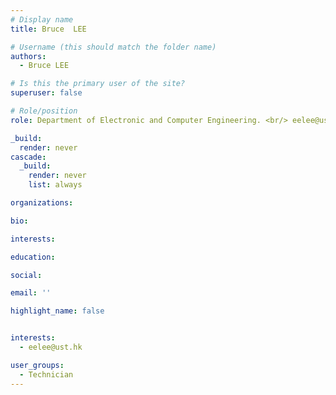 ```yaml
---
# Display name
title: Bruce  LEE

# Username (this should match the folder name)
authors:
  - Bruce LEE

# Is this the primary user of the site?
superuser: false

# Role/position
role: Department of Electronic and Computer Engineering. <br/> eelee@ust.hk

_build:
  render: never
cascade:
  _build:
    render: never
    list: always

organizations:

bio:

interests:

education:

social:

email: ''

highlight_name: false


interests:
  - eelee@ust.hk

user_groups:
  - Technician
---
```


